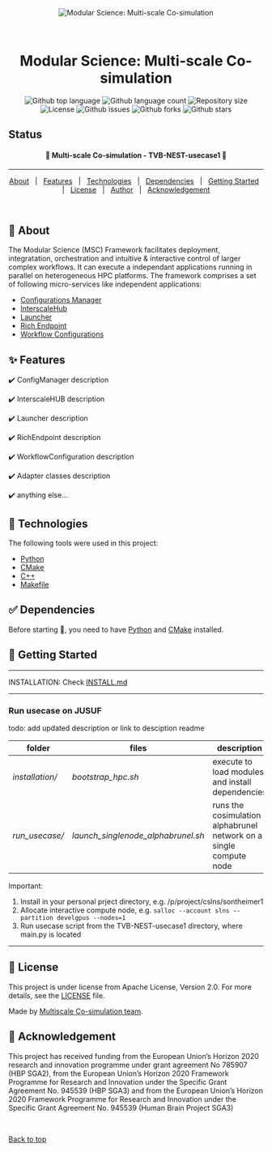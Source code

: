 <div align="center" id="top"> 
  <img src="../../../misc/logo.jpg" alt="Modular Science: Multi-scale Co-simulation" />

  &#xa0;

  <!-- <a href="git@github.com:multiscale-cosim/TVB-NEST-usecase1.git">Demo</a> -->
</div>

<h1 align="center">Modular Science: Multi-scale Co-simulation</h1>

<p align="center">
  <img alt="Github top language" src="https://img.shields.io/github/languages/top/multiscale-cosim/TVB-NEST-usecase1?color=56BEB8" />

  <img alt="Github language count" src="https://img.shields.io/github/languages/count/multiscale-cosim/TVB-NEST-usecase1?color=56BEB8" />

  <img alt="Repository size" src="https://img.shields.io/github/repo-size/multiscale-cosim/TVB-NEST-usecase1?color=56BEB8" />

  <img alt="License" src="https://img.shields.io/github/license/multiscale-cosim/TVB-NEST-usecase1?color=56BEB8" />

  <img alt="Github issues" src="https://img.shields.io/github/issues/multiscale-cosim/TVB-NEST-usecase1?color=56BEB8" />

  <img alt="Github forks" src="https://img.shields.io/github/forks/multiscale-cosim/TVB-NEST-usecase1?color=56BEB8" />

  <img alt="Github stars" src="https://img.shields.io/github/stars/multiscale-cosim/TVB-NEST-usecase1?color=56BEB8" />
</p>

## Status

<h4 align="center"> 
	🚧  Multi-scale Co-simulation - TVB-NEST-usecase1 🚧
</h4> 

<hr>

<p align="center">
  <a href="#dart-about">About</a> &#xa0; | &#xa0; 
  <a href="#sparkles-features">Features</a> &#xa0; | &#xa0;
  <a href="#rocket-technologies">Technologies</a> &#xa0; | &#xa0;
  <a href="#white_check_mark-Dependencies">Dependencies</a> &#xa0; | &#xa0;
  <a href="#checkered_flag-starting">Getting Started</a> &#xa0; | &#xa0;
  <a href="#memo-license">License</a> &#xa0; | &#xa0;
  <a href="https://github.com/multiscale-cosim" target="_blank">Author</a> &#xa0; | &#xa0;
  <a href="https://github.com/multiscale-cosim" target="_blank">Acknowledgement</a>
</p>

<br>

## :dart: About ##

The Modular Science (MSC) Framework facilitates deployment, integratation, orchestration and intuitive & interactive control of larger complex workflows.
It can execute a independant applications running in parallel on heterogeneous HPC platforms. The framework comprises a set of following micro-services like independent applications:

* <a href="https://github.com/multiscale-cosim/EBRAINS_ConfigManager/tree/hpc"> Configurations Manager </a>
* <a href="https://github.com/multiscale-cosim/EBRAINS_InterscaleHUB/tree/hpc"> InterscaleHub </a>
* <a href="https://github.com/multiscale-cosim/EBRAINS_Launcher/tree/hpc"> Launcher </a>
* <a href="https://github.com/multiscale-cosim/EBRAINS_RichEndpoint/tree/hpc"> Rich Endpoint </a>
* <a href="https://github.com/multiscale-cosim/EBRAINS_WorkflowConfigurations/tree/hpc"> Workflow Configurations </a>

## :sparkles: Features ##

:heavy_check_mark: ConfigManager description

:heavy_check_mark: InterscaleHUB description

:heavy_check_mark: Launcher description

:heavy_check_mark: RichEndpoint description

:heavy_check_mark: WorkflowConfiguration description

:heavy_check_mark: Adapter classes description

:heavy_check_mark: anything else...


## :rocket: Technologies ##

The following tools were used in this project:

- [Python](https://www.python.org/)
- [CMake](https://cmake.org/)
- [C++](https://isocpp.org/)
- [Makefile](https://www.gnu.org/software/make/manual/make.html)

## :white_check_mark: Dependencies ##

Before starting :checkered_flag:, you need to have [Python](https://www.python.org/) and [CMake](https://cmake.org/) installed.

## :checkered_flag: Getting Started ##

-- --
INSTALLATION: Check [INSTALL.md](https://github.com/multiscale-cosim/TVB-NEST-usecase1/blob/hpc/INSTALL.md)
-- --
### Run usecase on JUSUF

todo: add updated description or link to desciption readme

| folder | files | description |
| ------ | ------ | ------ |
| *installation/* | *bootstrap_hpc.sh* | execute to load modules and install dependencies |
| *run_usecase/* | *launch_singlenode_alphabrunel.sh* | runs the cosimulation alphabrunel network on a single compute node |

Important:
 1) Install in your personal prject directory, e.g. /p/project/cslns/sontheimer1
 2) Allocate interactive compute node, e.g. `salloc --account slns --partition develgpus --nodes=1`
 3) Run usecase script from the TVB-NEST-usecase1 directory, where main.py is located
 
 -- --

## :memo: License ##

This project is under license from Apache License, Version 2.0. For more details, see the [LICENSE](LICENSE) file.


Made by <a href="https://github.com/multiscale-cosim" target="_blank">Multiscale Co-simulation team</a>.

## :memo: Acknowledgement ##

This project has received funding from the European Union’s Horizon 2020 research and innovation
programme under grant agreement No 785907 (HBP SGA2), from the European Union’s Horizon
2020 Framework Programme for Research and Innovation under the Specific Grant Agreement No.
945539 (HBP SGA3) and from the European Union’s Horizon 2020 Framework Programme for
Research and Innovation under the Specific Grant Agreement No. 945539 (Human Brain Project
SGA3)


&#xa0;

<a href="#top">Back to top</a>
